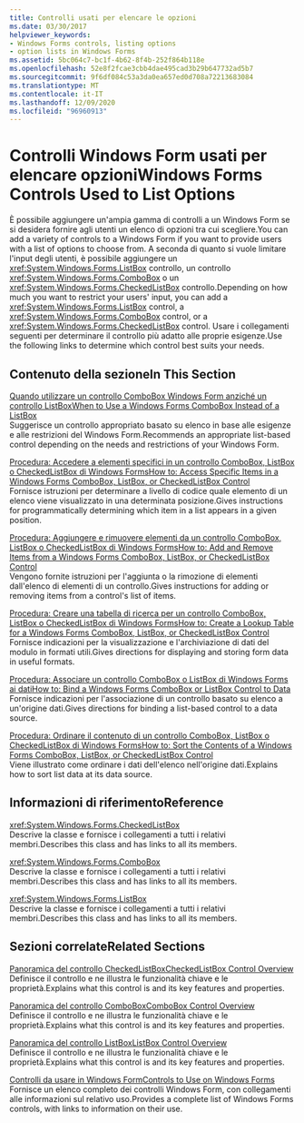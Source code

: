 ```yaml
---
title: Controlli usati per elencare le opzioni
ms.date: 03/30/2017
helpviewer_keywords:
- Windows Forms controls, listing options
- option lists in Windows Forms
ms.assetid: 5bc064c7-bc1f-4b62-8f4b-252f864b118e
ms.openlocfilehash: 52e8f2fcae3cbb4dae495cad3b29b647732ad5b7
ms.sourcegitcommit: 9f6df084c53a3da0ea657ed0d708a72213683084
ms.translationtype: MT
ms.contentlocale: it-IT
ms.lasthandoff: 12/09/2020
ms.locfileid: "96960913"
---
```

# <a name="windows-forms-controls-used-to-list-options"></a><span data-ttu-id="82507-102">Controlli Windows Form usati per elencare opzioni</span><span class="sxs-lookup"><span data-stu-id="82507-102">Windows Forms Controls Used to List Options</span></span>
<span data-ttu-id="82507-103">È possibile aggiungere un'ampia gamma di controlli a un Windows Form se si desidera fornire agli utenti un elenco di opzioni tra cui scegliere.</span><span class="sxs-lookup"><span data-stu-id="82507-103">You can add a variety of controls to a Windows Form if you want to provide users with a list of options to choose from.</span></span> <span data-ttu-id="82507-104">A seconda di quanto si vuole limitare l'input degli utenti, è possibile aggiungere un <xref:System.Windows.Forms.ListBox> controllo, un controllo <xref:System.Windows.Forms.ComboBox> o un <xref:System.Windows.Forms.CheckedListBox> controllo.</span><span class="sxs-lookup"><span data-stu-id="82507-104">Depending on how much you want to restrict your users' input, you can add a <xref:System.Windows.Forms.ListBox> control, a <xref:System.Windows.Forms.ComboBox> control, or a <xref:System.Windows.Forms.CheckedListBox> control.</span></span> <span data-ttu-id="82507-105">Usare i collegamenti seguenti per determinare il controllo più adatto alle proprie esigenze.</span><span class="sxs-lookup"><span data-stu-id="82507-105">Use the following links to determine which control best suits your needs.</span></span>  
  
## <a name="in-this-section"></a><span data-ttu-id="82507-106">Contenuto della sezione</span><span class="sxs-lookup"><span data-stu-id="82507-106">In This Section</span></span>  
 [<span data-ttu-id="82507-107">Quando utilizzare un controllo ComboBox Windows Form anziché un controllo ListBox</span><span class="sxs-lookup"><span data-stu-id="82507-107">When to Use a Windows Forms ComboBox Instead of a ListBox</span></span>](when-to-use-a-windows-forms-combobox-instead-of-a-listbox.md)  
 <span data-ttu-id="82507-108">Suggerisce un controllo appropriato basato su elenco in base alle esigenze e alle restrizioni del Windows Form.</span><span class="sxs-lookup"><span data-stu-id="82507-108">Recommends an appropriate list-based control depending on the needs and restrictions of your Windows Form.</span></span>  
  
 [<span data-ttu-id="82507-109">Procedura: Accedere a elementi specifici in un controllo ComboBox, ListBox o CheckedListBox di Windows Forms</span><span class="sxs-lookup"><span data-stu-id="82507-109">How to: Access Specific Items in a Windows Forms ComboBox, ListBox, or CheckedListBox Control</span></span>](access-specific-items-in-a-wf-combobox-listbox-or-checkedlistbox.md)  
 <span data-ttu-id="82507-110">Fornisce istruzioni per determinare a livello di codice quale elemento di un elenco viene visualizzato in una determinata posizione.</span><span class="sxs-lookup"><span data-stu-id="82507-110">Gives instructions for programmatically determining which item in a list appears in a given position.</span></span>  
  
 [<span data-ttu-id="82507-111">Procedura: Aggiungere e rimuovere elementi da un controllo ComboBox, ListBox o CheckedListBox di Windows Forms</span><span class="sxs-lookup"><span data-stu-id="82507-111">How to: Add and Remove Items from a Windows Forms ComboBox, ListBox, or CheckedListBox Control</span></span>](add-and-remove-items-from-a-wf-combobox.md)  
 <span data-ttu-id="82507-112">Vengono fornite istruzioni per l'aggiunta o la rimozione di elementi dall'elenco di elementi di un controllo.</span><span class="sxs-lookup"><span data-stu-id="82507-112">Gives instructions for adding or removing items from a control's list of items.</span></span>  
  
 [<span data-ttu-id="82507-113">Procedura: Creare una tabella di ricerca per un controllo ComboBox, ListBox o CheckedListBox di Windows Forms</span><span class="sxs-lookup"><span data-stu-id="82507-113">How to: Create a Lookup Table for a Windows Forms ComboBox, ListBox, or CheckedListBox Control</span></span>](create-a-lookup-table-for-a-wf-combobox-listbox.md)  
 <span data-ttu-id="82507-114">Fornisce indicazioni per la visualizzazione e l'archiviazione di dati del modulo in formati utili.</span><span class="sxs-lookup"><span data-stu-id="82507-114">Gives directions for displaying and storing form data in useful formats.</span></span>  
  
 [<span data-ttu-id="82507-115">Procedura: Associare un controllo ComboBox o ListBox di Windows Forms ai dati</span><span class="sxs-lookup"><span data-stu-id="82507-115">How to: Bind a Windows Forms ComboBox or ListBox Control to Data</span></span>](how-to-bind-a-windows-forms-combobox-or-listbox-control-to-data.md)  
 <span data-ttu-id="82507-116">Fornisce indicazioni per l'associazione di un controllo basato su elenco a un'origine dati.</span><span class="sxs-lookup"><span data-stu-id="82507-116">Gives directions for binding a list-based control to a data source.</span></span>  
  
 [<span data-ttu-id="82507-117">Procedura: Ordinare il contenuto di un controllo ComboBox, ListBox o CheckedListBox di Windows Forms</span><span class="sxs-lookup"><span data-stu-id="82507-117">How to: Sort the Contents of a Windows Forms ComboBox, ListBox, or CheckedListBox Control</span></span>](sort-the-contents-of-a-wf-combobox-listbox-or-checkedlistbox-control.md)  
 <span data-ttu-id="82507-118">Viene illustrato come ordinare i dati dell'elenco nell'origine dati.</span><span class="sxs-lookup"><span data-stu-id="82507-118">Explains how to sort list data at its data source.</span></span>  
  
## <a name="reference"></a><span data-ttu-id="82507-119">Informazioni di riferimento</span><span class="sxs-lookup"><span data-stu-id="82507-119">Reference</span></span>  
 <xref:System.Windows.Forms.CheckedListBox>  
 <span data-ttu-id="82507-120">Descrive la classe e fornisce i collegamenti a tutti i relativi membri.</span><span class="sxs-lookup"><span data-stu-id="82507-120">Describes this class and has links to all its members.</span></span>  
  
 <xref:System.Windows.Forms.ComboBox>  
 <span data-ttu-id="82507-121">Descrive la classe e fornisce i collegamenti a tutti i relativi membri.</span><span class="sxs-lookup"><span data-stu-id="82507-121">Describes this class and has links to all its members.</span></span>  
  
 <xref:System.Windows.Forms.ListBox>  
 <span data-ttu-id="82507-122">Descrive la classe e fornisce i collegamenti a tutti i relativi membri.</span><span class="sxs-lookup"><span data-stu-id="82507-122">Describes this class and has links to all its members.</span></span>  
  
## <a name="related-sections"></a><span data-ttu-id="82507-123">Sezioni correlate</span><span class="sxs-lookup"><span data-stu-id="82507-123">Related Sections</span></span>  
 [<span data-ttu-id="82507-124">Panoramica del controllo CheckedListBox</span><span class="sxs-lookup"><span data-stu-id="82507-124">CheckedListBox Control Overview</span></span>](checkedlistbox-control-overview-windows-forms.md)  
 <span data-ttu-id="82507-125">Definisce il controllo e ne illustra le funzionalità chiave e le proprietà.</span><span class="sxs-lookup"><span data-stu-id="82507-125">Explains what this control is and its key features and properties.</span></span>  
  
 [<span data-ttu-id="82507-126">Panoramica del controllo ComboBox</span><span class="sxs-lookup"><span data-stu-id="82507-126">ComboBox Control Overview</span></span>](combobox-control-overview-windows-forms.md)  
 <span data-ttu-id="82507-127">Definisce il controllo e ne illustra le funzionalità chiave e le proprietà.</span><span class="sxs-lookup"><span data-stu-id="82507-127">Explains what this control is and its key features and properties.</span></span>  
  
 [<span data-ttu-id="82507-128">Panoramica del controllo ListBox</span><span class="sxs-lookup"><span data-stu-id="82507-128">ListBox Control Overview</span></span>](listbox-control-overview-windows-forms.md)  
 <span data-ttu-id="82507-129">Definisce il controllo e ne illustra le funzionalità chiave e le proprietà.</span><span class="sxs-lookup"><span data-stu-id="82507-129">Explains what this control is and its key features and properties.</span></span>  
  
 [<span data-ttu-id="82507-130">Controlli da usare in Windows Form</span><span class="sxs-lookup"><span data-stu-id="82507-130">Controls to Use on Windows Forms</span></span>](controls-to-use-on-windows-forms.md)  
 <span data-ttu-id="82507-131">Fornisce un elenco completo dei controlli Windows Form, con collegamenti alle informazioni sul relativo uso.</span><span class="sxs-lookup"><span data-stu-id="82507-131">Provides a complete list of Windows Forms controls, with links to information on their use.</span></span>
